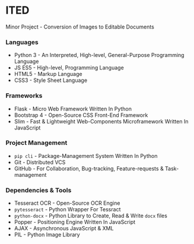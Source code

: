 # ITED
Minor Project - Conversion of Images to Editable Documents

### Languages
  - Python 3 - An Interpreted, High-level, General-Purpose Programming Language 
  - JS ES5 - High-level, Programming Language
  - HTML5 - Markup Language
  - CSS3 - Style Sheet Language 
 
### Frameworks
  - Flask - Micro Web Framework Written In Python
  - Bootstrap 4 - Open-Source CSS Front-End Framework
  - Slim - Fast & Lightweight Web-Components Microframework Written In JavaScript

### Project Management
  - `pip cli` - Package-Management System Written In Python
  - Git - Distributed VCS
  - GitHub - For Collaboration, Bug-tracking, Feature-requests & Task-management
  
### Dependencies & Tools
  - Tesseract OCR - Open-Source OCR Engine
  - `pytesseract` - Python Wrapper For Tessract 
  - `python-docx` - Python Library to Create, Read & Write `docx` files
  - Popper - Positioning Engine Written In JavaScript
  - AJAX - Asynchronous JavaScript & XML
  - PIL - Python Image Library
